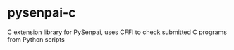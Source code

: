 # pysenpai-c
C extension library for PySenpai, uses CFFI to check submitted C programs from Python scripts
